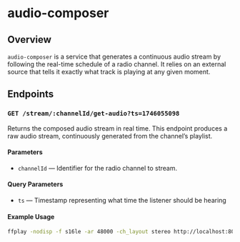 # audio-composer

## Overview

`audio-composer` is a service that generates a continuous audio stream by following the real-time schedule of a radio
channel. It relies on an external source that tells it exactly what track is playing at any given moment.

## Endpoints

### `GET /stream/:channelId/get-audio?ts=1746055098`

Returns the composed audio stream in real time. This endpoint produces a raw audio stream, continuously generated from
the channel’s playlist.

#### Parameters

- `channelId` — Identifier for the radio channel to stream.

#### Query Parameters

- `ts` — Timestamp representing what time the listener should be hearing

#### Example Usage

```bash
ffplay -nodisp -f s16le -ar 48000 -ch_layout stereo http://localhost:8080/channel/501/get-audio?ts=1745780368&pre=5000
```
